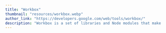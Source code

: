 ```yaml
---
title: "Workbox"
thumbnail: "resources/workbox.webp"
author_link: "https://developers.google.com/web/tools/workbox/"
description: "Workbox is a set of libraries and Node modules that make it easy to cache assets and take full advantage..."
---
```

